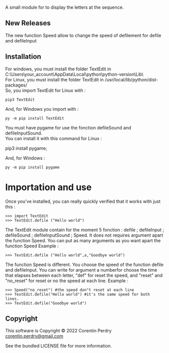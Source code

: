 A small module for to display the letters at the sequence.  

New Releases
-------------
The new function Speed allow to change the speed of defilement for defile and defileInput

Installation
------------
For windows, you must install the folder TextEdit in C:\Users\your_account\AppData\Local\python\python-version\Lib\  
For Linux, you must install the folder TextEdit in /usr/local/lib/python/dist-packages/  
So, you import TextEdit for Linux with :

    pip3 TextEdit  
        
And, for Windows you import with :
        
    py -m pip install TextEdit
        
You must have pygame for use the fonction defileSound and defileInputSound.  
You can install it with this command for Linux :  

   pip3 install pygame;
        
And, for Windows :
        
    py -m pip install pygame
        
Importation and use
===================
Once you've installed, you can really quickly verified that it works with just this :  
        
    >>> import TextEdit
    >>> TextEdit.defile ("Hello world")
        
The TextEdit module contain for the moment 5 fonction : defile ; defileInput ; defileSound ; defileInputSound ; Speed.
It does not requires argument apart the function Speed.
You can put as many arguments as you want apart the function Speed
Example :  

    >>> TextEdit.defile ("Hello world",a,"Goodbye world")

The function Speed is different. You choose the speed of the function defile and defileInput.
You can write for argument a numberfor choose the time that elapses between each letter, "def" for reset the speed, and "reset" and "no_reset" for reset or no the speed at each line.
Example :

    >>> Speed("no_reset") #the speed don"t reset at each line
    >>> TextEdit.defile("Hello world") #it's the same speed for both lines.
    >>> TextEdit.defile("Goodbye world") 
        
Copyright
-----------
This software is Copyright © 2022 Corentin Perdry corentin.perdry@gmail.com  

See the bundled LICENSE file for more information.
